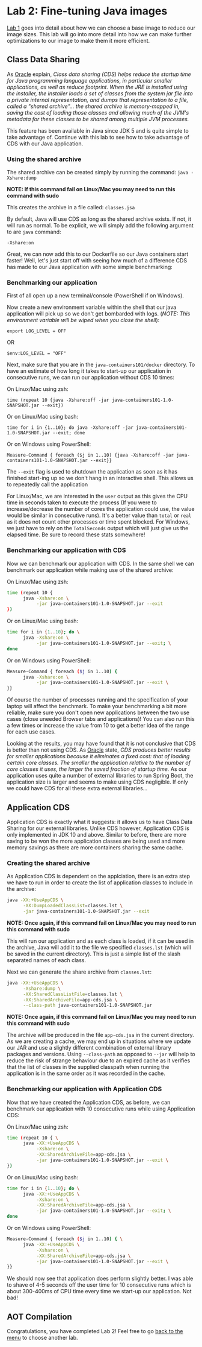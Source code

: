 # Lab 2: Fine-tuning Java images 

[Lab 1](../Lab_1.md) goes into detail about how we can choose a base image to reduce our image sizes. This lab will go into more detail into how we can make further optimizations to our image to make them it more efficient.

## Class Data Sharing

As [Oracle](https://docs.oracle.com/javase/8/docs/technotes/guides/vm/class-data-sharing.html) explain, *Class data sharing (CDS) helps reduce the startup time for Java programming language applications, in particular smaller applications, as well as reduce footprint. When the JRE is installed using the installer, the installer loads a set of classes from the system jar file into a private internal representation, and dumps that representation to a file, called a "shared archive"... the shared archive is memory-mapped in, saving the cost of loading those classes and allowing much of the JVM's metadata for these classes to be shared among multiple JVM processes.*

This feature has been available in Java since JDK 5 and is quite simple to take advantage of. Continue with this lab to see how to take advantage of CDS with our Java application. 

### Using the shared archive 

The shared archive can be created simply by running the command:
`java -Xshare:dump`

**NOTE: If this command fail on Linux/Mac you may need to run this command with sudo**

This creates the archive in a file called: `classes.jsa`

By default, Java will use CDS as long as the shared archive exists. If not, it will run as normal. To be explicit, we will simply add the following argument to are `java` command:

`-Xshare:on`

Great, we can now add this to our Dockerfile so our Java containers start faster! Well, let's just start off with seeing how much of a difference CDS has made to our Java application with some simple benchmarking: 

### Benchmarking our application

First of all open up a new terminal/console (PowerShell if on Windows).

Now create a new environment variable within the shell that our java application will pick up so we don't get bombarded with logs. (*NOTE: This environment variable will be wiped when you close the shell*): 

`export LOG_LEVEL = OFF`

OR 

`$env:LOG_LEVEL = "OFF"` 

Next, make sure that you are in the `java-containers101/docker` directory. To have an estimate of how long it takes to start-up our application in consecutive runs, we can run our application without CDS 10 times:

On Linux/Mac using zsh:

```
time (repeat 10 {java -Xshare:off -jar java-containers101-1.0-SNAPSHOT.jar --exit})
```

Or on Linux/Mac using bash:

```
time for i in {1..10}; do java -Xshare:off -jar java-containers101-1.0-SNAPSHOT.jar --exit; done
```

Or on Windows using PowerShell:

```
Measure-Command { foreach ($j in 1..10) {java -Xshare:off -jar java-containers101-1.0-SNAPSHOT.jar --exit}}
```

The `--exit` flag is used to shutdown the application as soon as it has finished start-ing up so we don't hang in an interactive shell. This allows us to repeatedly call the application

For Linux/Mac, we are interested in the `user` output as this gives the CPU time in seconds taken to execute the process (If you were to increase/decrease the number of cores the application could use, the value would be similar in consecutive runs). It's a better value than `total` or `real` as it does not count other processes or time spent blocked. For Windows, we just have to rely on the `TotalSeconds` output which will just give us the elapsed time. Be sure to record these stats somewhere!

### Benchmarking our application with CDS

Now we can benchmark our application with CDS. In the same shell we can benchmark our application while making use of the shared archive:

On Linux/Mac using zsh:

```bash
time (repeat 10 {
      java -Xshare:on \
           -jar java-containers101-1.0-SNAPSHOT.jar --exit
})
```

Or on Linux/Mac using bash:

```bash
time for i in {1..10}; do \
      java -Xshare:on \
           -jar java-containers101-1.0-SNAPSHOT.jar --exit; \
done
```

Or on Windows using PowerShell:

```bash
Measure-Command { foreach ($j in 1..10) {
      java -Xshare:on \
           -jar java-containers101-1.0-SNAPSHOT.jar --exit \
}}
```

Of course the number of processes running and the specification of your laptop will affect the benchmark. To make your benchmarking a bit more reliable, make sure you don't open new applications between the two use cases (close uneeded Browser tabs and applications)! You can also run this a few times or increase the value from 10 to get a better idea of the range for each use cases. 

Looking at the results, you may have found that it is not conclusive that CDS is better than not using CDS. As [Oracle](https://docs.oracle.com/javase/8/docs/technotes/guides/vm/class-data-sharing.html) state, *CDS produces better results for smaller applications because it eliminates a fixed cost: that of loading certain core classes. The smaller the application relative to the number of core classes it uses, the larger the saved fraction of startup time.* As our application uses quite a number of external libraries to run Spring Boot, the application size is larger and seems to make using CDS negligible. If only we could have CDS for all these extra external libraries... 

## Application CDS 

Application CDS is exactly what it suggests: it allows us to have Class Data Sharing for our external libraries. Unlike CDS however, Application CDS is only implemented in JDK 10 and above. Similar to before, there are more saving to be won the more application classes are being used and more memory savings as there are more containers sharing the same cache. 

### Creating the shared archive 

As Application CDS is dependent on the applciation, there is an extra step we have to run in order to create the list of application classes to include in the archive:

```bash
java -XX:+UseAppCDS \
      -XX:DumpLoadedClassList=classes.lst \
      -jar java-containers101-1.0-SNAPSHOT.jar --exit
```

**NOTE: Once again, if this command fail on Linux/Mac you may need to run this command with sudo**

This will run our application and as each class is loaded, if it can be used in the archive, Java will add it to the file we specified `classes.lst` (which will be saved in the current directory). This is just a simple list of the slash separated names of each class. 

Next we can generate the share archive from `classes.lst`:

```bash
java -XX:+UseAppCDS \
      -Xshare:dump \
      -XX:SharedClassListFile=classes.lst \
      -XX:SharedArchiveFile=app-cds.jsa \
      --class-path java-containers101-1.0-SNAPSHOT.jar
```

**NOTE: Once again, if this command fail on Linux/Mac you may need to run this command with sudo**

The archive will be produced in the file `app-cds.jsa` in the current directory. As we are creating a cache, we may end up in situations where we update our JAR and use a slightly different combination of external library packages and versions. Using `--class-path` as opposed to `--jar` will help to reduce the risk of strange behaviour due to an expired cache as it verifies that the list of classes in the supplied classpath when running the application is in the same order as it was recorded in the cache. 

### Benchmarking our application with Application CDS

Now that we have created the Application CDS, as before, we can benchmark our application with 10 consecutive runs while using Application CDS:

On Linux/Mac using zsh:

```bash
time (repeat 10 { \
      java -XX:+UseAppCDS \
           -Xshare:on \
           -XX:SharedArchiveFile=app-cds.jsa \
           -jar java-containers101-1.0-SNAPSHOT.jar --exit \
})
```

Or on Linux/Mac using bash:

```bash
time for i in {1..10}; do \
      java -XX:+UseAppCDS \
           -Xshare:on \
           -XX:SharedArchiveFile=app-cds.jsa \
           -jar java-containers101-1.0-SNAPSHOT.jar --exit; \
done
```

Or on Windows using PowerShell:

```bash
Measure-Command { foreach ($j in 1..10) { \
      java -XX:+UseAppCDS \
           -Xshare:on \
           -XX:SharedArchiveFile=app-cds.jsa \
           -jar java-containers101-1.0-SNAPSHOT.jar --exit \
}}
```

We should now see that application does perform slightly better. I was able to shave of 4-5 seconds off the user time for 10 consecutive runs which is about 300-400ms of CPU time every time we start-up our application. Not bad!

## AOT Compilation

Congratulations, you have completed Lab 2! Feel free to go [back to the menu](../README.md) to choose another lab.
